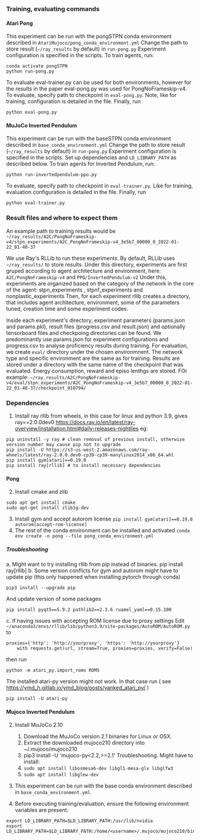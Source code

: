 ### Training, evaluating commands

#### Atari Pong
This experiment can be run with the pongSTPN conda environment described in ```AtariMujoco/pong_conda_environment.yml```
Change the path to store result (```~/ray_results``` by default) in ```run-pong.py```
Experiment configuration is specified in the scripts.
To train agents, run:
```
conda activate pongSTPN
python run-pong.py
```

To evaluate eval-trainer.py can be used for both environments, however for the results in the paper eval-pong.py was used for PongNoFrameskip-v4. 
To evaluate, specify path to checkpoint in ```eval-pong.py```.
Note, like for training, configuration is detailed in the file.
Finally, run
```
python eval-pong.py
```

#### MuJoCo Inverted Pendulum
This experiment can be run with the baseSTPN conda environment described in ```base_conda_environment.yml```
Change the path to store result (```~/ray_results``` by default) in ```run-pong.py```
Experiment configuration is specified in the scripts.
Set up dependencies and ```LD_LIBRARY_PATH``` as described below.
To train agents for Inverted Pendulum, run:
```
python run-invertedpendulum-ppo.py
```

To evaluate, specify path to checkpoint in ```eval-trainer.py```.
Like for training, evaluation configuration is detailed in the file.
Finally, run
```
python eval-trainer.py
```
### Result files and where to expect them
An example path to training results would be ```~/ray_results/A2C/PongNoFrameskip-v4/stpn_experiments/A2C_PongNoFrameskip-v4_3e5b7_00000_0_2022-01-22_01-40-37```

We use Ray's RLLib to run these experiments. By default, RLLib uses ```~/ray_results/``` to store results.
Under this directory, experiments are first gruped according to agent architecture and environment, here:
```A2C/PongNoFrameskip-v4``` and ```PPO/InvertedPendulum-v2```
Under this, experiments are organized based on the category of the network in the core of the agent:
stpn_experiments , stpnf_experiments  and nonplastic_experiments
Then, for each experiment rllib creates a directory, that includes agent architecture, environment, some of the parameters tuned, creation time and some experiment codes.


Inside each experiment's directory, experiment parameters (params.json and params.pkl), result files (progress.csv and result.json) and optionally tensorboard files and checkpoing directories can be found.
We predominantly use params.json for experiment configurations and progress.csv to analyse proficiency results during training.
For evaluation, we create ```eval/``` directory under the chosen environmnent. The network type and specific environment are the same as for training. Results are stored under a directory with the same name of the checkpoint that was evaluated. Energy consumption, reward and episo lenthgs are stored. FOr example:
```~/ray_results/A2C/PongNoFrameskip-v4/eval/stpn_experiments/A2C_PongNoFrameskip-v4_3e5b7_00000_0_2022-01-22_01-40-37/checkpoint_010794/```

### Dependencies
1. Install ray rllib from wheels, in this case for linux and python 3.9, gives ray==2.0.0dev0 https://docs.ray.io/en/latest/ray-overview/installation.html#daily-releases-nightlies eg:
```
pip uninstall -y ray # clean removal of previous install, otherwise version number may cause pip not to upgrade
pip install -U https://s3-us-west-2.amazonaws.com/ray-wheels/latest/ray-2.0.0.dev0-cp39-cp39-manylinux2014_x86_64.whl
pip install gym[atari]==0.19.0
pip install ray[rllib] # to install necessary dependencies
```

#### Pong
2. Install cmake and zlib
```
sudo apt get install cmake
sudo apt-get install zlib1g-dev
```
3. Install gym and accept autorom license
```pip install gym[atari]==0.19.0 autorom[accept-rom-license]```
4. The rest of the conda environment can be installed and activated
```conda env create -n pong --file pong_conda_environment.yml```


##### Troubleshooting
a. Might want to try installing rllib from pip instead of binaries.
pip install ray[rllib]
b. Some version conflicts for gym and autorom
might have to update pip (this only happened when installing pytorch through conda)
```
pip3 install --upgrade pip
```
And update version of some packages 
```
pip install pyqt5==5.9.2 pathlib2==2.3.6 ruamel_yaml==0.15.100
```
c. If having issues with accepting ROM license due to proxy settings
Edit ```~/anaconda3/envs/rllib/lib/python3.9/site-packages/AutoROM/AutoROM.py``` to
``` 
proxies={'http': 'http://yourproxy', 'https': 'http://yourproxy'}
    with requests.get(url, stream=True, proxies=proxies, verify=False)
```
then run 
```
python -m atari_py.import_roms ROMS
```
The installed atari-py version might not work. In that case run ( see https://ymd_h.gitlab.io/ymd_blog/posts/yanked_atari_py/ )
```
pip install -U atari-py
```
#### Mujoco Inverted Pendulum
2. Install MuJoCo 2.10
   1. Download the MuJoCo version 2.1 binaries for Linux or OSX. 
   2. Extract the downloaded mujoco210 directory into ~/.mujoco/mujoco210
   3. pip3 install -U 'mujoco-py<2.2,>=2.1'
    Troubleshooting. Might have to install:
   4. ```sudo apt install libosmesa6-dev libgl1-mesa-glx libglfw3```
   5. ```sudo apt install libglew-dev```

3. This experiment can be run with the base conda environment described in ```base_conda_environment.yml```.

4. Before executing training/evaluation, ensure the following environment variables are present:
```
export LD_LIBRARY_PATH=$LD_LIBRARY_PATH:/usr/lib/nvidia
export LD_LIBRARY_PATH=$LD_LIBRARY_PATH:/home/<username>/.mujoco/mujoco210/bin
```


